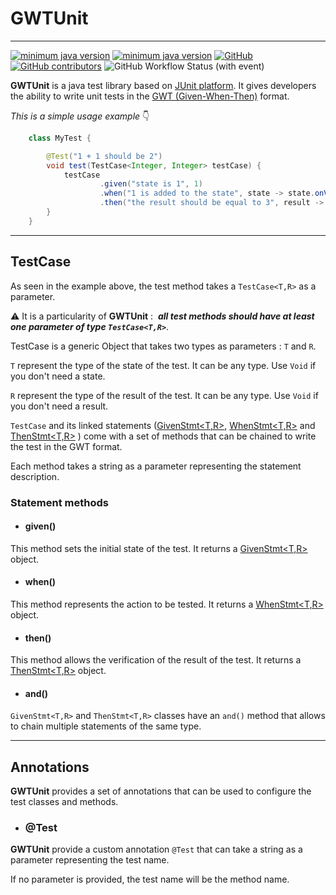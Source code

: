 # GWTUnit

---

[![minimum java version](https://img.shields.io/badge/java-17+-blue)](https://jdk.java.net/17/)
[![minimum java version](https://img.shields.io/badge/javadocs-📒-orange)](https://javadoc.io/doc/io.github.imagineDevit/GWTUnit/latest)
[![GitHub](https://img.shields.io/github/license/imagineDevit/edgedb?style=flat)](https://github.com/imagineDevit/edgedb/blob/main/License)
[![GitHub contributors](https://badgen.net/github/contributors/imagineDevit/GWTUnit)](https://github.com/imagineDevit/GWTUnit/graphs/contributors)
![GitHub Workflow Status (with event)](https://img.shields.io/github/actions/workflow/status/imagineDevit/GWTUnit/Maven%20Package)

**GWTUnit** is a java test library based on [JUnit platform](https://junit.org/junit5/docs/current/user-guide/).
It gives developers the ability to write unit tests in the [GWT (Given-When-Then)](https://en.wikipedia.org/wiki/Given-When-Then) format.


_This is a simple usage example_ 👇
```java 
    class MyTest {

        @Test("1 + 1 should be 2")
        void test(TestCase<Integer, Integer> testCase) {
            testCase
                    .given("state is 1", 1)
                    .when("1 is added to the state", state -> state.onValue(i -> i + 1))
                    .then("the result should be equal to 3", result -> result.shouldBeEqualTo(2));
        }
    }
```

---
## TestCase

As seen in the example above, the test method takes a `TestCase<T,R>` as a parameter.

⚠️ It is a particularity of **GWTUnit** : ️ **_all test methods should have at least one parameter of type `TestCase<T,R>`_**.

TestCase is a generic Object that takes two types as parameters : `T` and `R`.

`T` represent the type of the state of the test. It can be any type. Use `Void` if you don't need a state. 

`R` represent the type of the result of the test. It can be any type. Use `Void` if you don't need a result.

`TestCase` and its linked statements ([GivenStmt<T,R>](https://javadoc.io/doc/io.github.imagineDevit/GWTUnit/latest/io/github/imagineDevit/GWTUnit/TestCase.GivenStmt.html), [WhenStmt<T,R>](https://javadoc.io/doc/io.github.imagineDevit/GWTUnit/latest/io/github/imagineDevit/GWTUnit/TestCase.WhenStmt.html) and [ThenStmt<T,R>](https://javadoc.io/doc/io.github.imagineDevit/GWTUnit/latest/io/github/imagineDevit/GWTUnit/TestCase.ThenStmt.html) ) come with a set of methods that can be chained to write the test in the GWT format.

Each method takes a string as a parameter representing the statement description.


### Statement methods 
- #### given()
This method sets the initial state of the test. It returns a [GivenStmt<T,R>](https://javadoc.io/doc/io.github.imagineDevit/GWTUnit/latest/io/github/imagineDevit/GWTUnit/TestCase.GivenStmt.html) object.

- #### when()
This method represents the action to be tested. It returns a [WhenStmt<T,R>](https://javadoc.io/doc/io.github.imagineDevit/GWTUnit/latest/io/github/imagineDevit/GWTUnit/TestCase.WhenStmt.html) object. 

- #### then()
This method allows the verification of the result of the test. It returns a [ThenStmt<T,R>](https://javadoc.io/doc/io.github.imagineDevit/GWTUnit/latest/io/github/imagineDevit/GWTUnit/TestCase.ThenStmt.html) object.

- #### and()
`GivenStmt<T,R>` and `ThenStmt<T,R>` classes have an `and()` method that allows to chain multiple statements of the same type.

---
## Annotations

**GWTUnit** provides a set of annotations that can be used to configure the test classes and methods.

- ### @Test

**GWTUnit** provide a custom annotation `@Test` that can take a string as a parameter representing the test name. 

If no parameter is provided, the test name will be the method name.





